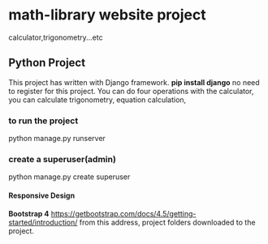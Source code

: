 # math-library website project
calculator,trigonometry...etc
## Python Project
This project has written with Django framework. **pip install django**
no need to register for this project. 
You can do four operations with the calculator, you can calculate trigonometry, equation calculation, 

### to run the project
python manage.py runserver

### create a superuser(admin)
python manage.py create superuser

#### Responsive Design
**Bootstrap 4**
https://getbootstrap.com/docs/4.5/getting-started/introduction/
from this address, project folders downloaded to the project.
